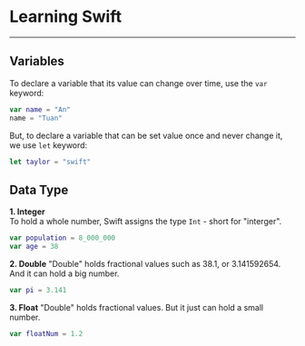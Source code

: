 # Learning Swift
---
## Variables

To declare a variable that its value can change over time, use the `var` keyword:  

```Swift
var name = "An"
name = "Tuan"
``` 
But, to declare a variable that can be set value once and never change it, we use `let` keyword:  
  
```Swift
let taylor = "swift"
``` 
## Data Type 
__1. Integer__    
To hold a whole number, Swift assigns the type `Int` - short for "interger".  

```Swift
var population = 8_000_000
var age = 38
```
__2. Double__
"Double" holds fractional values such as 38.1, or 3.141592654. And it can hold a big number. 

```Swift
var pi = 3.141
```
__3. Float__
"Double" holds fractional values. But it just can hold a small number.

```Swift
var floatNum = 1.2
``` 
